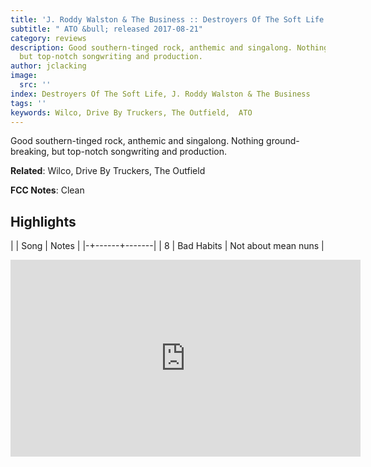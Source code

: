 ```yaml
---
title: 'J. Roddy Walston & The Business :: Destroyers Of The Soft Life'
subtitle: " ATO &bull; released 2017-08-21"
category: reviews
description: Good southern-tinged rock, anthemic and singalong. Nothing ground-breaking,
  but top-notch songwriting and production.
author: jclacking
image:
  src: ''
index: Destroyers Of The Soft Life, J. Roddy Walston & The Business
tags: ''
keywords: Wilco, Drive By Truckers, The Outfield,  ATO
---
```

Good southern-tinged rock, anthemic and singalong. Nothing ground-breaking, but top-notch songwriting and production.<!--more-->

**Related**: Wilco, Drive By Truckers, The Outfield

**FCC Notes**: Clean

## Highlights

| | Song | Notes |
|-+------+-------|
| 8 | Bad Habits | Not about mean nuns |

<div class="tlo-detail-video"><iframe width="560" height="315" src="https://www.youtube.com/embed/PGO-0OKhXsI" frameborder="0" allow="autoplay; encrypted-media" allowfullscreen></iframe></div>

